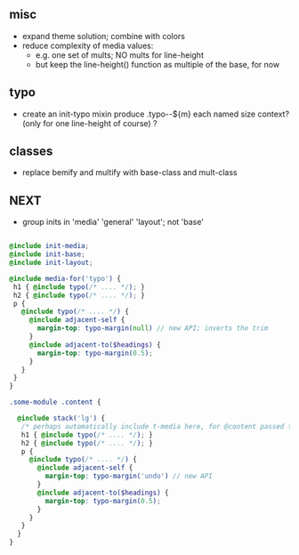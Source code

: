 ## misc
- expand theme solution; combine with colors
- reduce complexity of media values:
    - e.g. one set of mults; NO mults for line-height
    - but keep the line-height() function as multiple of the base, for now

## typo
- create an init-typo mixin
  produce .typo--${m} each named size context? (only for one line-height of course) ?

## classes
- replace bemify and multify with base-class and mult-class

## NEXT
- group inits in 'media' 'general' 'layout'; not 'base'

```scss

@include init-media;
@include init-base;
@include init-layout;

@include media-for('typo') {
 h1 { @include typo(/* .... */); }
 h2 { @include typo(/* .... */); }
 p {
   @include typo(/* .... */) {
     @include adjacent-self {
       margin-top: typo-margin(null) // new API; inverts the trim
     }
     @include adjacent-to($headings) {
       margin-top: typo-margin(0.5);
     }
   }
 }
}

.some-module .content {

  @include stack('lg') {
   /* perhaps automatically include t-media here, for @content passed to stack */
   h1 { @include typo(/* .... */); }
   h2 { @include typo(/* .... */); }
   p {
     @include typo(/* .... */) {
       @include adjacent-self {
         margin-top: typo-margin('undo') // new API
       }
       @include adjacent-to($headings) {
         margin-top: typo-margin(0.5);
       }
     }
   }
  }
}
```